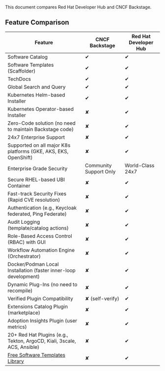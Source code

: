 

This document compares Red Hat Developer Hub and CNCF Backstage. 

## Feature Comparison

| Feature | CNCF Backstage | Red Hat Developer Hub |
|--------|----------------|------------------------|
| Software Catalog | ✔ | ✔ |
| Software Templates (Scaffolder) | ✔ | ✔ |
| TechDocs | ✔ | ✔ |
| Global Search and Query | ✔ | ✔ |
| Kubernetes Helm-based Installer | ✔ | ✔ |
| Kubernetes Operator-based Installer | ✘ | ✔ |
| Zero-Code solution (no need to maintain Backstage code) | ✘ | ✔ |
| 24x7 Enterprise Support | ✘ | ✔ |
| Supported on all major K8s platforms (GKE, AKS, EKS, OpenShift) | ✘ | ✔ |
| Enterprise Grade Security | Community Support Only | World-Class 24x7 |
| Secure RHEL-based UBI Container | ✘ | ✔ |
| Fast-track Security Fixes (Rapid CVE resolution) | ✘ | ✔ |
| Authentication (e.g., Keycloak federated, Ping Federate) | ✘ | ✔ |
| Audit Logging (template/catalog actions) | ✘ | ✔ |
| Role-Based Access Control (RBAC) with GUI | ✘ | ✔ |
| Workflow Automation Engine (Orchestrator) | ✘ | ✔ |
| Docker/Podman Local Installation (faster inner-loop development) | ✘ | ✔ |
| Dynamic Plug-Ins (no need to recompile) | ✘ | ✔ |
| Verified Plugin Compatibility | ✘ (self-verify) | ✔ |
| Extensions Catalog Plugin (marketplace) | ✘ | ✔ |
| Adoption Insights Plugin (user metrics) | ✘ | ✔ |
| 20+ Red Hat Plugins (e.g., Tekton, ArgoCD, Kiali, 3scale, ACS, Ansible) | ✘ | ✔ |
| [Free Software Templates Library](https://github.com/redhat-developer/red-hat-developer-hub-software-templates) | ✘ | ✔ |
